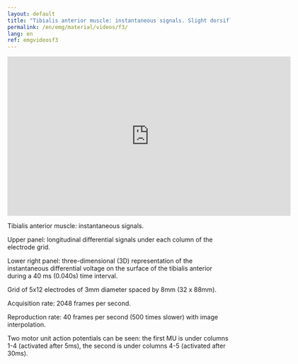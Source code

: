 ```yaml
---
layout: default
title: "Tibialis anterior muscle: instantaneous signals. Slight dorsiflexion of the foot."
permalink: /en/emg/material/videos/f3/
lang: en
ref: emgvideosf3
---
```


<iframe width="640" height="360" src="https://www.youtube-nocookie.com/embed/ux4D9SqqRP4?rel=0&loop=1&modestbranding=1&playlist=ux4D9SqqRP4" frameborder="0" gesture="media" allowfullscreen></iframe>

Tibialis anterior muscle: instantaneous signals.

Upper panel: longitudinal differential signals under each column of the electrode grid.

Lower right panel: three-dimensional (3D) representation of the instantaneous differential voltage on the surface of the tibialis anterior during a 40 ms (0.040s) time interval.

Grid of 5x12 electrodes of 3mm diameter spaced by 8mm (32 x 88mm).

Acquisition rate: 2048 frames per second.

Reproduction rate: 40 frames per second (500 times slower) with image interpolation.

Two motor unit action potentials can be seen: the first MU is under columns 1-4 (activated after 5ms), the second is under columns 4-5 (activated after 30ms).